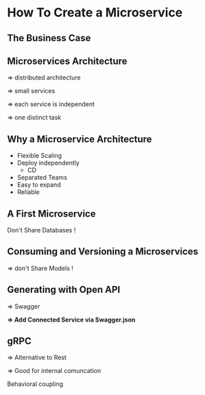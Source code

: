 # How To Create a Microservice

## The Business Case

## Microservices Architecture

=> distributed architecture

=> small services

=> each service is independent

=> one distinct task

## Why a Microservice Architecture

- Flexible Scaling
- Deploy independently
    - CD
- Separated Teams
- Easy to expand
- Reliable

## A First Microservice

Don't Share Databases !

## Consuming and Versioning a Microservices

=> don't Share Models !

## Generating with Open API

=> Swagger 

**=> Add Connected Service via Swagger.json** 

## gRPC

=> Alternative to Rest

=> Good for internal comuncation

Behavioral coupling








